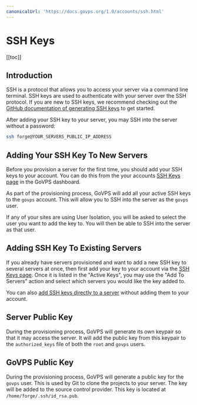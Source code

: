 ```yaml
---
canonicalUrl: 'https://docs.govps.org/1.0/accounts/ssh.html'
---
```

# SSH Keys

[[toc]]

## Introduction

SSH is a protocol that allows you to access your server via a command line terminal. SSH keys are used to authenticate with your server over the SSH protocol. If you are new to SSH keys, we recommend checking out the [GitHub documentation of generating SSH keys](https://docs.github.com/en/authentication/connecting-to-github-with-ssh/generating-a-new-ssh-key-and-adding-it-to-the-ssh-agent) to get started.

After adding your SSH key to your server, you may SSH into the server without a password:

```sh
ssh forge@YOUR_SERVERS_PUBLIC_IP_ADDRESS
```

## Adding Your SSH Key To New Servers

Before you provision a server for the first time, you should add your SSH keys to your account. You can do this from the your accounts [SSH Keys page](https://govps.org/user-profile/ssh-keys) in the GoVPS dashboard.

As part of the provisioning process, GoVPS will add all your active SSH keys to the `govps` account. This will allow you to SSH into the server as the `govps` user.

If any of your sites are using User Isolation, you will be asked to select the user you want to add the key to. You will then be able to SSH into the server as that user.

## Adding SSH Key To Existing Servers

If you already have servers provisioned and want to add a new SSH key to several servers at once, then first add your key to your account via the [SSH Keys page](https://govps.org/user-profile/ssh-keys). Once it is listed in the "Active Keys", you may use the "Add To Servers" action and select which servers you would like the key added to.

You can also [add SSH keys directly to a server](/1.0/servers/ssh.html) without adding them to your account.

## Server Public Key

During the provisioning process, GoVPS will generate its own keypair so that it may access the server. It will add the public key from this keypair to the `authorized_keys` file of both the `root` and `govps` users.

## GoVPS Public Key

During the provisioning process, GoVPS will generate a public key for the `govps` user. This is used by Git to clone the projects to your server. The key will be added to the source control provider. This key is located at `/home/forge/.ssh/id_rsa.pub`.